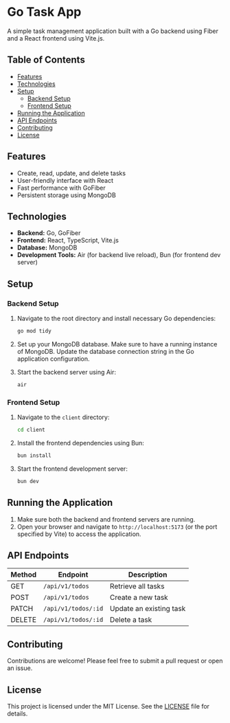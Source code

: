 
# Go Task App

A simple task management application built with a Go backend using Fiber and a React frontend using Vite.js.

## Table of Contents

- [Features](#features)
- [Technologies](#technologies)
- [Setup](#setup)
  - [Backend Setup](#backend-setup)
  - [Frontend Setup](#frontend-setup)
- [Running the Application](#running-the-application)
- [API Endpoints](#api-endpoints)
- [Contributing](#contributing)
- [License](#license)

## Features

- Create, read, update, and delete tasks
- User-friendly interface with React
- Fast performance with GoFiber
- Persistent storage using MongoDB

## Technologies

- **Backend:** Go, GoFiber
- **Frontend:** React, TypeScript, Vite.js
- **Database:** MongoDB
- **Development Tools:** Air (for backend live reload), Bun (for frontend dev server)

## Setup

### Backend Setup

1. Navigate to the root directory and install necessary Go dependencies:

   ```bash
   go mod tidy
   ```

2. Set up your MongoDB database. Make sure to have a running instance of MongoDB. Update the database connection string in the Go application configuration.

3. Start the backend server using Air:

   ```bash
   air
   ```

### Frontend Setup

1. Navigate to the `client` directory:

   ```bash
   cd client
   ```

2. Install the frontend dependencies using Bun:

   ```bash
   bun install
   ```

3. Start the frontend development server:

   ```bash
   bun dev
   ```

## Running the Application

1. Make sure both the backend and frontend servers are running.
2. Open your browser and navigate to `http://localhost:5173` (or the port specified by Vite) to access the application.

## API Endpoints

| Method | Endpoint             | Description                |
|--------|----------------------|----------------------------|
| GET    | `/api/v1/todos`      | Retrieve all tasks         |
| POST   | `/api/v1/todos`      | Create a new task          |
| PATCH  | `/api/v1/todos/:id`  | Update an existing task    |
| DELETE | `/api/v1/todos/:id`  | Delete a task              |

## Contributing

Contributions are welcome! Please feel free to submit a pull request or open an issue.

## License

This project is licensed under the MIT License. See the [LICENSE](LICENSE) file for details.
